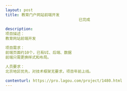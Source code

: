 ```yaml
---                
layout: post       
title: 教育门户网站前端开发
                                已完成
           
description: 
项目描述：
教育网站前端开发

项目需求：
前端页面约10个，已有UI、后端、数据
前端只需更换样式和布局。

人员要求：
北京地区优先，对技术框架无要求，项目年前上线。
     
contenturl: https://pro.lagou.com/project/1480.html      
---                 
```

